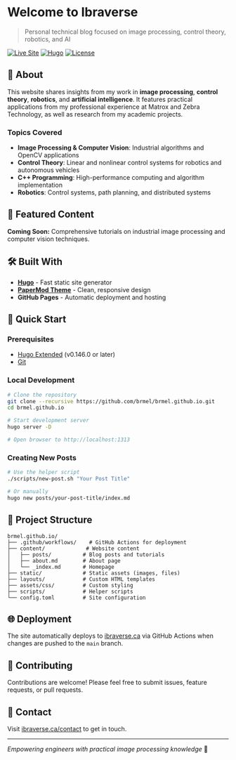 # Welcome to Ibraverse

> Personal technical blog focused on image processing, control theory, robotics, and AI

[![Live Site](https://img.shields.io/badge/Live%20Site-ibraverse.ca-blue)](https://ibraverse.ca)
[![Hugo](https://img.shields.io/badge/Built%20with-Hugo-ff4088)](https://gohugo.io/)
[![License](https://img.shields.io/badge/License-MIT-green.svg)](LICENSE)

## 🎯 About

This website shares insights from my work in **image processing**, **control theory**, **robotics**, and **artificial intelligence**. It features practical applications from my professional experience at Matrox and Zebra Technology, as well as research from my academic projects.

### Topics Covered

- **Image Processing & Computer Vision**: Industrial algorithms and OpenCV applications
- **Control Theory**: Linear and nonlinear control systems for robotics and autonomous vehicles
- **C++ Programming**: High-performance computing and algorithm implementation
- **Robotics**: Control systems, path planning, and distributed systems

## 🚀 Featured Content

**Coming Soon:** Comprehensive tutorials on industrial image processing and computer vision techniques.

## 🛠️ Built With

- **[Hugo](https://gohugo.io/)** - Fast static site generator
- **[PaperMod Theme](https://github.com/adityatelange/hugo-PaperMod)** - Clean, responsive design
- **GitHub Pages** - Automatic deployment and hosting

## 🚀 Quick Start

### Prerequisites
- [Hugo Extended](https://gohugo.io/installation/) (v0.146.0 or later)
- [Git](https://git-scm.com/)

### Local Development

```bash
# Clone the repository
git clone --recursive https://github.com/brmel/brmel.github.io.git
cd brmel.github.io

# Start development server
hugo server -D

# Open browser to http://localhost:1313
```

### Creating New Posts

```bash
# Use the helper script
./scripts/new-post.sh "Your Post Title"

# Or manually
hugo new posts/your-post-title/index.md
```

## 📁 Project Structure

```
brmel.github.io/
├── .github/workflows/    # GitHub Actions for deployment
├── content/             # Website content
│   ├── posts/          # Blog posts and tutorials
│   ├── about.md        # About page
│   └── _index.md       # Homepage
├── static/             # Static assets (images, files)
├── layouts/            # Custom HTML templates
├── assets/css/         # Custom styling
├── scripts/            # Helper scripts
└── config.toml         # Site configuration
```

## 🌐 Deployment

The site automatically deploys to [ibraverse.ca](https://ibraverse.ca) via GitHub Actions when changes are pushed to the `main` branch.

## 🤝 Contributing

Contributions are welcome! Please feel free to submit issues, feature requests, or pull requests.

## 📧 Contact

Visit [ibraverse.ca/contact](https://ibraverse.ca/contact) to get in touch.

---

*Empowering engineers with practical image processing knowledge* 🔬
